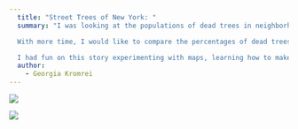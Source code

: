 ```yaml
---
  title: "Street Trees of New York: "
  summary: "I was looking at the populations of dead trees in neighborhoods of New York, trying to figure out why there are so many more in East New York. It turns out that, while there are many more dead trees in East New York, this is mostly because there are more trees! After some data-wrangling, I've found the percentage of dead trees for each NTA, and I can compare that to the total tree population. In general, most neighborhoods have higher percentages of dead trees the less trees they have, and lower percentages the more trees they have.

  With more time, I would like to compare the percentages of dead trees in 2015 to the censuses that were taken in 2005 and 1995. I suspect there may be a difference in areas that were more severely impacted by Sandy.

  I had fun on this story experimenting with maps, learning how to make a new data frame by value counts, and figuring out how to work with a pretty large data frame. It was pretty frustrating."
  author:
    - Georgia Kromrei
---
```


![](dead_trees/Dead_Trees_Total_Population.png)

![](dead_trees/Percent_Dead_Trees.png)
